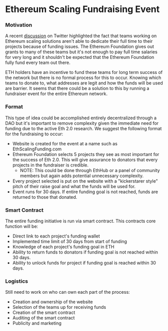 # Ethereum Scaling Fundraising Event

### Motivation

A recent [discussion](https://twitter.com/preston_vanloon/status/1075174335554469888) on Twitter highlighted the fact that teams working on Ethereum scaling solutions aren't able to dedicate their full time to their projects because of funding issues. The Ethereum Foundation gives out grants to many of these teams but it's not enough to pay full time salaries for very long and it shouldn't be expected that the Ethereum Foundation fully fund every team out there.  
  
ETH holders have an incentive to fund these teams for long term success of the network but there is no formal process for this to occur. Knowing which teams to donate to, what addresses are legit and how the funds will be used are barrier.  It seems that there could be a solution to this by running a fundraiser event for the entire Ethereum network. 

### Format

This type of idea could be accomplished entirely decentralized through a DAO but it's important to remove complexity given the immediate need for funding due to the active Eth 2.0 research. We suggest the following format for the fundraising to occur:

* Website is created for the event at a name such as EthScalingFunding.com
* Ethereum Foundation selects 5 projects they see as most important for the success of Eth 2.0. This will give assurance to donators that every projects in the fundraiser is credible.
  * NOTE: This could be done through EthHub or a panel of community members but again adds potential unnecessary complexity.
* Every project selected is put on the website with a "kickerstarer style" pitch of their raise goal and what the funds will be used for.
* Event runs for 30 days. If entire funding goal is not reached, funds are returned to those that donated.

### Smart Contract

The entire funding initiative is run via smart contract. This contracts core function will be:

* Direct link to each project's funding wallet
* Implemented time limit of 30 days from start of funding
* Knowledge of each project's funding goal in ETH
* Ability to return funds to donators if funding goal is not reached within 30 days.
* Ability to unlock funds for project if funding goal is reached within 30 days.

### Logistics

Still need to work on who can own each part of the process:

* Creation and ownership of the website
* Selection of the teams up for receiving funds
* Creation of the smart contract
* Auditing of the smart contract
* Publicity and marketing

